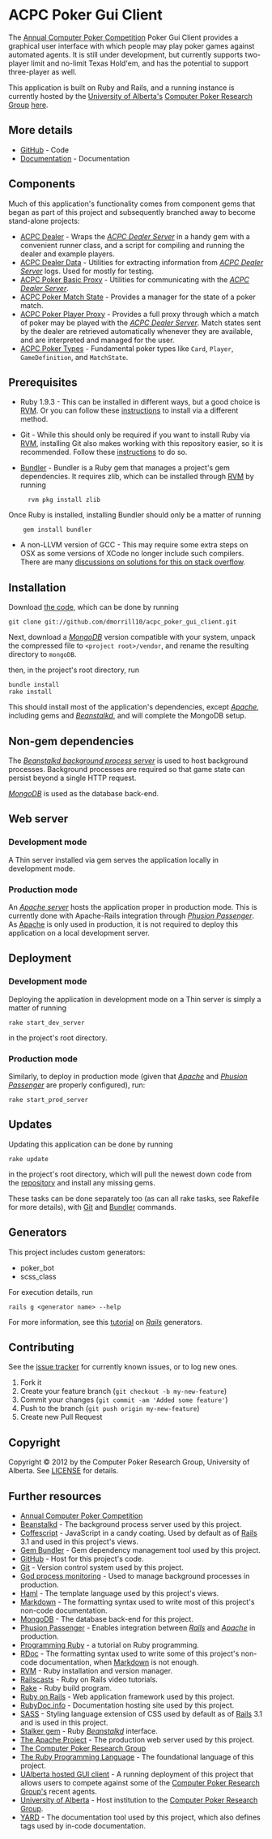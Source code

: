 ACPC Poker Gui Client
======================
The [Annual Computer Poker Competition][ACPC homepage] Poker Gui Client provides a graphical user interface with which people may play poker games against automated agents. It is still under development, but currently supports two-player limit and no-limit Texas Hold'em, and has the potential to support three-player as well.

This application is built on Ruby and Rails, and a running instance is currently hosted by the [University of Alberta's][UAlberta homepage] [Computer Poker Research Group][CPRG homepage] [here][UAlberta hosted GUI client].

More details
----------------
* [GitHub][ACPC Poker GUI Client GitHub] - Code
* [Documentation][documentation] - Documentation

Components
------------
Much of this application's functionality comes from component gems that began as part of this project and subsequently branched away to become stand-alone projects:

* [ACPC Dealer][ACPC Dealer GitHub] - Wraps the [<em>ACPC Dealer Server</em>][ACPC competition server] in a handy gem with a convenient runner class, and a script for compiling and running the dealer and example players.
* [ACPC Dealer Data][ACPC Dealer Data GitHub] - Utilities for extracting information from [<em>ACPC Dealer Server</em>][ACPC competition server] logs. Used for mostly for testing.
* [ACPC Poker Basic Proxy][ACPC Poker Basic Proxy GitHub] - Utilities for communicating with the [<em>ACPC Dealer Server</em>][ACPC competition server].
* [ACPC Poker Match State][ACPC Poker Match State GitHub] - Provides a manager for the state of a poker match.
* [ACPC Poker Player Proxy][ACPC Poker Player Proxy GitHub] - Provides a full proxy through which a match of poker may be played with the [<em>ACPC Dealer Server</em>][ACPC competition server]. Match states sent by the dealer are retrieved automatically whenever they are available, and are interpreted and managed for the user.
* [ACPC Poker Types][ACPC Poker Types] - Fundamental poker types like `Card`, `Player`, `GameDefinition`, and `MatchState`.

Prerequisites
----------------
* Ruby 1.9.3 - This can be installed in different ways, but a good choice is [RVM][RVM homepage]. Or you can follow these [instructions][Ruby downloads] to install via a different method.
* Git - While this should only be required if you want to install Ruby via [RVM][RVM homepage], installing Git also makes working with this repository easier, so it is recommended. Follow these [instructions][Git setup] to do so.
* [Bundler][Bundler homepage] - Bundler is a Ruby gem that manages a project's gem dependencies. It requires zlib, which can be installed through [RVM][RVM homepage] by running
    
        rvm pkg install zlib
Once Ruby is installed, installing Bundler should only be a matter of running

        gem install bundler

* A non-LLVM version of GCC - This may require some extra steps on OSX as some versions of XCode no longer include such compilers. There are many [discussions on solutions for this on stack overflow](http://stackoverflow.com/questions/8032824/cant-install-ruby-under-lion-with-rvm-gcc-issues).

Installation
---------------
Download [the code][ACPC Poker GUI Client GitHub], which can be done by running

    git clone git://github.com/dmorrill10/acpc_poker_gui_client.git

Next, download a [<em>MongoDB</em>][MongoDB downloads] version compatible with your system, unpack the compressed file to `<project root>/vendor`, and rename the resulting directory to `mongoDB`.

then, in the project's root directory, run

    bundle install
    rake install

This should install most of the application's dependencies, except [<em>Apache</em>][Apache homepage], including gems and [<em>Beanstalkd</em>][Beanstalkd homepage], and will complete the MongoDB setup.


Non-gem dependencies
---------------------------
The [<em>Beanstalkd background process server</em>][Beanstalkd homepage] is used to host background processes. Background processes are required so that game state can persist beyond a single HTTP request.

[<em>MongoDB</em>][MongoDB homepage] is used as the database back-end.

Web server
--------------
### Development mode
A Thin server installed via gem serves the application locally in development mode.

### Production mode
An [<em>Apache server</em>][Apache homepage] hosts the application proper in production mode. This is currently done with Apache-Rails integration through [<em>Phusion Passenger</em>][Phusion Passenger homepage]. As [Apache][Apache homepage] is only used in production, it is not required to deploy this application on a local development server.

Deployment
------------
### Development mode
Deploying the application in development mode on a Thin server is simply a matter of running

    rake start_dev_server
in the project's root directory.

### Production mode
Similarly, to deploy in production mode (given that [<em>Apache</em>][Apache homepage] and [<em>Phusion Passenger</em>][Phusion Passenger homepage] are properly configured), run:

    rake start_prod_server

Updates
---------
Updating this application can be done by running

    rake update
in the project's root directory, which will pull the newest down code from the [repository][ACPC Poker GUI Client GitHub] and install any missing gems.

These tasks can be done separately too (as can all rake tasks, see Rakefile for more details), with [Git][Git homepage] and [Bundler][Bundler homepage] commands.


Generators
------------

This project includes custom generators:

* poker_bot
* scss_class

For execution details, run

    rails g <generator name> --help

For more information, see this [tutorial][Rails generators tutorial] on [_Rails_][Rails] generators.

## Contributing

See the [issue tracker](https://github.com/dmorrill10/acpc_poker_gui_client/issues?state=open) for currently known issues, or to log new ones.

1. Fork it
2. Create your feature branch (`git checkout -b my-new-feature`)
3. Commit your changes (`git commit -am 'Added some feature'`)
4. Push to the branch (`git push origin my-new-feature`)
5. Create new Pull Request

Copyright
---------
Copyright &copy; 2012 by the Computer Poker Research Group, University of Alberta. See [LICENSE](LICENSE.md) for details.


Further resources
------------------

* [Annual Computer Poker Competition][ACPC homepage]
* [Beanstalkd][Beanstalkd homepage] - The background process server used by this project.
* [Coffescript][Coffeescript homepage] - JavaScript in a candy coating. Used by default as of [Rails][Rails] 3.1 and used in this project's views.
* [Gem Bundler][Bundler homepage] - Gem dependency management tool used by this project.
* [GitHub][GitHub homepage] - Host for this project's code.
* [Git][Git homepage] - Version control system used by this project.
* [God process monitoring][God homepage] - Used to manage background processes in production.
* [Haml][Haml] - The template language used by this project's views.
* [Markdown][Markdown] - The formatting syntax used to write most of this project's non-code documentation.
* [MongoDB][MongoDB homepage] - The database back-end for this project.
* [Phusion Passenger][Phusion Passenger homepage] - Enables integration between [_Rails_][Rails] and [_Apache_][Apache homepage] in production.
* [Programming Ruby][Programming Ruby] - a tutorial on Ruby programming.
* [RDoc][RDoc] - The formatting syntax used to write some of this project's non-code documentation, when [Markdown][Markdown] is not enough.
* [RVM][RVM homepage] - Ruby installation and version manager.
* [Railscasts][Railscasts] - Ruby on Rails video tutorials.
* [Rake][Rake] - Ruby build program.
* [Ruby on Rails][Rails] - Web application framework used by this project.
* [RubyDoc.info][RubyDoc.info] - Documentation hosting site used by this project.
* [SASS][SASS] - Styling language extension of CSS used by default as of [Rails][Rails] 3.1 and is used in this project.
* [Stalker gem][Stalker homepage] - Ruby [_Beanstalkd_][Beanstalkd homepage] interface.
* [The Apache Project][Apache homepage] - The production web server used by this project.
* [The Computer Poker Research Group][CPRG homepage]
* [The Ruby Programming Language][Ruby] - The foundational language of this project.
* [UAlberta hosted GUI client][UAlberta hosted GUI client] - A running deployment of this project that allows users to compete against some of the [Computer Poker Research Group's][CPRG homepage] recent agents.
* [University of Alberta][UAlberta homepage] - Host institution to the [Computer Poker Research Group][CPRG homepage].
* [YARD][YARD] - The documentation tool used by this project, which also defines tags used by in-code documentation.

<!---
    Link references
    ================
-->
<!---
    General
-->

[ACPC competition server]: http://www.computerpokercompetition.org/index.php?option=com_rokdownloads&view=folder&Itemid=59
[ACPC homepage]: http://www.computerpokercompetition.org
[Apache homepage]: http://www.apache.org/
[Beanstalkd homepage]: http://kr.github.com/beanstalkd/
[Bundler homepage]: http://gembundler.com/
[CPRG homepage]: http://poker.cs.ualberta.ca/
[Coffeescript homepage]: http://coffeescript.org/
[Git homepage]: http://git-scm.com/
[Git setup]: https://help.github.com/articles/set-up-git#platform-all
[GitHub homepage]: https://github.com
[God homepage]: http://godrb.com/
[Haml]: http://haml.info/
[Markdown]: http://daringfireball.net/projects/markdown/
[MongoDB downloads]: http://www.mongodb.org/downloads
[MongoDB homepage]: http://www.mongodb.org/
[Phusion Passenger homepage]: http://www.modrails.com/
[Programming Ruby]: http://www.ruby-doc.org/docs/ProgrammingRuby/
[RDoc]: http://rdoc.sourceforge.net/
[RVM homepage]: https://rvm.io//
[Rails generators tutorial]: http://guides.rubyonrails.org/generators.html
[Rails]: http://rubyonrails.org/
[Railscasts]: http://railscasts.com/
[Rake]: http://docs.rubyrake.org/
[Ruby]: http://www.ruby-lang.org/en/
[Ruby downloads]: http://www.ruby-lang.org/en/downloads/
[RubyDoc.info]: http://rubydoc.info/
[SASS]: http://sass-lang.com/
[Stalker homepage]: https://github.com/han/stalker#readme
[UAlberta homepage]: http://www.ualberta.ca/
[UAlberta hosted GUI client]: http://voldemort.cs.ualberta.ca:8080/
[YARD]: http://yardoc.org/

<!---
    Project specific
-->

[ACPC Dealer Data GitHub]: https://github.com/dmorrill10/acpc_dealer_data#readme
[ACPC Dealer GitHub]: https://github.com/dmorrill10/acpc_dealer#readme
[ACPC Poker Basic Proxy GitHub]: https://github.com/dmorrill10/acpc_poker_basic_proxy#readme
[ACPC Poker GUI Client GitHub]: https://github.com/dmorrill10/acpc_poker_gui_client
[ACPC Poker Match State GitHub]: https://github.com/dmorrill10/acpc_poker_match_state#readme
[ACPC Poker Player Proxy GitHub]: https://github.com/dmorrill10/acpc_poker_player_proxy#readme
[ACPC Poker Types]: https://github.com/dmorrill10/acpc_poker_types#readme
[documentation]: http://rubydoc.info/github/dmorrill10/acpc_poker_gui_client/master/frames
